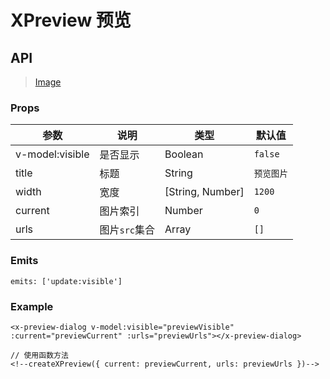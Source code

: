 # XPreview 预览

## API

> [Image](https://www.antdv.com/components/image-cn)

### Props

| 参数 | 说明 | 类型 | 默认值 |
| --- | --- | --- | --- |
| v-model:visible | 是否显示 | Boolean | `false` |
| title | 标题 | String | `预览图片` |
| width | 宽度 | [String, Number] | `1200` |
| current | 图片索引 | Number | `0` |
| urls | 图片`src`集合 | Array | `[]` |

### Emits

```vue
emits: ['update:visible']
```

### Example

```vue
<x-preview-dialog v-model:visible="previewVisible" :current="previewCurrent" :urls="previewUrls"></x-preview-dialog>

// 使用函数方法
<!--createXPreview({ current: previewCurrent, urls: previewUrls })-->
```
